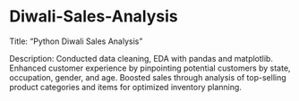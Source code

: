 # Diwali-Sales-Analysis

Title: “Python Diwali Sales Analysis” 

Description: Conducted data cleaning, EDA with pandas and matplotlib. Enhanced customer experience by 
pinpointing potential customers by state, occupation, gender, 
and age. Boosted sales through analysis of top-selling product 
categories and items for optimized inventory planning.
